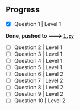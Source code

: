 Progress
---

- [x] Question 1  | Level 1

**Done, pushed to ---> [`1.py`](https://github.com/crazyuploader/Python/blob/master/Practice/1.py)**
- [ ] Question 2  | Level 1
- [ ] Question 3  | Level 1
- [ ] Question 4  | Level 1
- [ ] Question 5  | Level 1
- [ ] Question 6  | Level 2
- [ ] Question 7  | Level 2
- [ ] Question 8  | Level 2
- [ ] Question 9  | Level 2
- [ ] Question 10 | Level 2
